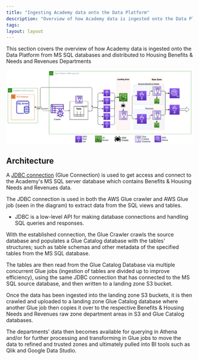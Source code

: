 ```yaml
---
title: "Ingesting Academy data onto the Data Platform"
description: "Overview of how Academy data is ingested onto the Data Platform from MS SQL databases and distributed to Housing Benefits & Needs and Revenues Departments"
tags:
layout: layout
---
```


This section covers the overview of how Academy data is ingested onto the Data Platform from MS SQL databases and distributed to Housing Benefits & Needs and Revenues Departments

![Ingesting Academy Data](./images/academy-data-ingestion-process.png)

## Architecture 

A [JDBC connection][aws-jdbc-connection] (Glue Connection) is used to get access and connect to the Academy's MS SQL server database which contains Benefits & Housing Needs and Revenues data. 

The JDBC connection is used in both the AWS Glue crawler and AWS Glue job (seen in the diagram) to extract data from the SQL views and tables.
- JDBC is a low-level API for making database connections and handling SQL queries and responses. 

With the established connection, the Glue Crawler crawls the source database and populates a Glue Catalog database 
with the tables' structures; such as table schemas and other metadata of the specified tables from the MS SQL database.

The tables are then read from the Glue Catalog Database via multiple concurrent Glue jobs (ingestion of tables are divided up to improve efficiency), using the same JDBC connection that has connected to the MS SQL source database, and then written to a landing zone S3 bucket. 

Once the data has been ingested into the landing zone S3 buckets, it is then crawled and uploaded to a landing zone Glue Catalog database where another Glue job then copies it over to the respective Benefits & Housing Needs and Revenues raw zone department areas in S3 and Glue Catalog databases.

The departments' data then becomes available for querying in Athena and/or for further processing and transforming in Glue jobs to move the data to refined and trusted zones and ultimately pulled into BI tools such as Qlik and Google Data Studio.

[aws-jdbc-connection]: https://docs.aws.amazon.com/glue/latest/dg/connection-defining.html